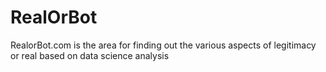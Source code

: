 # RealOrBot
RealorBot.com is the area for finding out the various aspects of legitimacy or real based on data science analysis
